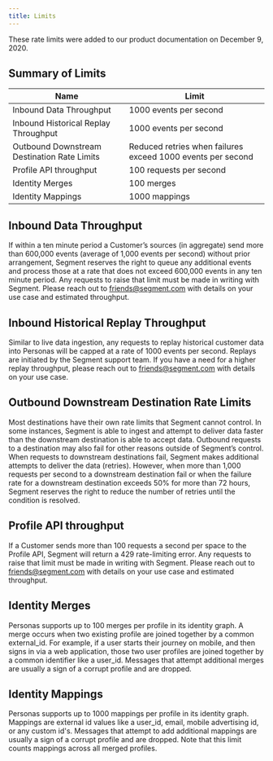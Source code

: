 ```yaml
---
title: Limits
---
```





These rate limits were added to our product documentation on December 9, 2020.

## Summary of Limits

| Name                                        | Limit                                                       |
| ------------------------------------------- | ----------------------------------------------------------- |
| Inbound Data Throughput                     | 1000 events per second                                      |
| Inbound Historical Replay Throughput        | 1000 events per second                                      |
| Outbound Downstream Destination Rate Limits | Reduced retries when failures exceed 1000 events per second |
| Profile API throughput                      | 100 requests per second                                     |
| Identity Merges                             | 100 merges                                                  |
| Identity Mappings                           | 1000 mappings                                               |

## Inbound Data Throughput

If within a ten minute period a Customer’s sources (in aggregate) send more than 600,000 events (average of 1,000 events per second) without prior arrangement, Segment reserves the right to queue any additional events and process those at a rate that does not exceed 600,000 events in any ten minute period. Any requests to raise that limit must be made in writing with Segment. Please reach out to friends@segment.com with details on your use case and estimated throughput.

## Inbound Historical Replay Throughput

Similar to live data ingestion, any requests to replay historical customer data into Personas will be capped at a rate of 1000 events per second. Replays are initiated by the Segment support team. If you have a need for a higher replay throughput, please reach out to friends@segment.com with details on your use case.

## Outbound Downstream Destination Rate Limits

Most destinations have their own rate limits that Segment cannot control. In some instances, Segment is able to ingest and attempt to deliver data faster than the downstream destination is able to accept data. Outbound requests to a destination may also fail for other reasons outside of Segment’s control. When requests to downstream destinations fail, Segment makes additional attempts to deliver the data (retries). However, when more than 1,000 requests per second to a downstream destination fail or when the failure rate for a downstream destination exceeds 50% for more than 72 hours, Segment reserves the right to reduce the number of retries until the condition is resolved.

## Profile API throughput

If a Customer sends more than 100 requests a second per space to the Profile API, Segment will return a 429 rate-limiting error. Any requests to raise that limit must be made in writing with Segment. Please reach out to friends@segment.com with details on your use case and estimated throughput.

## Identity Merges

Personas supports up to 100 merges per profile in its identity graph. A merge occurs when two existing profile are joined together by a common external_id. For example, if a user starts their journey on mobile, and then signs in via a web application, those two user profiles are joined together by a common identifier like a user_id. Messages that attempt additional merges are usually a sign of a corrupt profile and are dropped.

## Identity Mappings

Personas supports up to 1000 mappings per profile in its identity graph. Mappings are external id values like a user_id, email, mobile advertising id, or any custom id's. Messages that attempt to add additional mappings are usually a sign of a corrupt profile and are dropped. Note that this limit counts mappings across all merged profiles.
